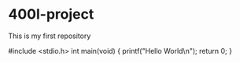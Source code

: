 # 400l-project
This is my first repository 

#include <stdio.h>
int main(void) { 
    printf("Hello World\n");
    return 0; 
}
